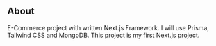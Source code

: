 ## About

E-Commerce project with written Next.js Framework. I will use Prisma, Tailwind CSS and MongoDB. This project is my first Next.js project.
